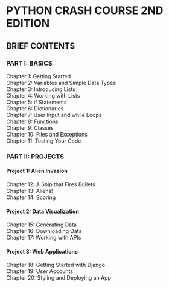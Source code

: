 # PYTHON CRASH COURSE 2ND EDITION

## BRIEF CONTENTS

### PART I: BASICS
Chapter 1: Getting Started  
Chapter 2: Variables and Simple Data Types  
Chapter 3: Introducing Lists  
Chapter 4: Working with Lists  
Chapter 5: if Statements  
Chapter 6: Dictionaries  
Chapter 7: User Input and while Loops  
Chapter 8: Functions  
Chapter 9: Classes  
Chapter 10: Files and Exceptions  
Chapter 11: Testing Your Code  
### PART II: PROJECTS
#### Project 1: Alien Invasion
Chapter 12: A Ship that Fires Bullets  
Chapter 13: Aliens!  
Chapter 14: Scoring  
#### Project 2: Data Visualization
Chapter 15: Generating Data  
Chapter 16: Downloading Data  
Chapter 17: Working with APIs  
#### Project 3: Web Applications
Chapter 18: Getting Started with Django  
Chapter 19: User Accounts  
Chapter 20: Styling and Deploying an App  